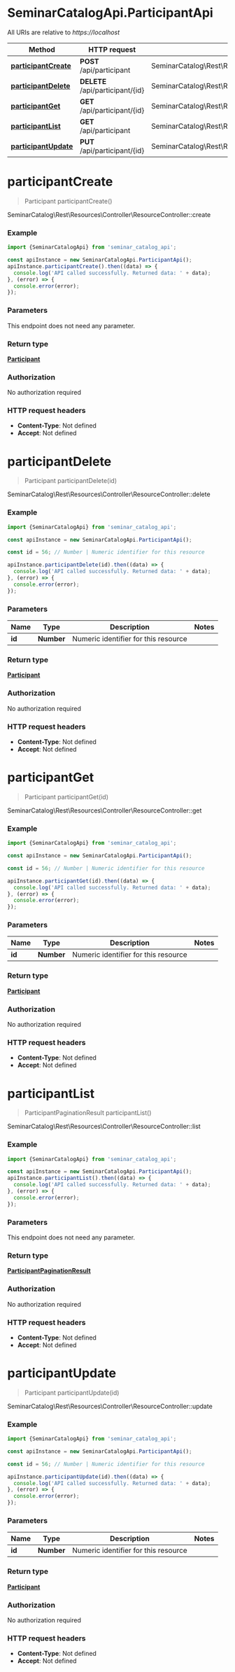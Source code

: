 # SeminarCatalogApi.ParticipantApi

All URIs are relative to *https://localhost*

Method | HTTP request | Description
------------- | ------------- | -------------
[**participantCreate**](ParticipantApi.md#participantCreate) | **POST** /api/participant | SeminarCatalog\\Rest\\Resources\\Controller\\ResourceController::create
[**participantDelete**](ParticipantApi.md#participantDelete) | **DELETE** /api/participant/{id} | SeminarCatalog\\Rest\\Resources\\Controller\\ResourceController::delete
[**participantGet**](ParticipantApi.md#participantGet) | **GET** /api/participant/{id} | SeminarCatalog\\Rest\\Resources\\Controller\\ResourceController::get
[**participantList**](ParticipantApi.md#participantList) | **GET** /api/participant | SeminarCatalog\\Rest\\Resources\\Controller\\ResourceController::list
[**participantUpdate**](ParticipantApi.md#participantUpdate) | **PUT** /api/participant/{id} | SeminarCatalog\\Rest\\Resources\\Controller\\ResourceController::update


<a name="participantCreate"></a>
# **participantCreate**
> Participant participantCreate()

SeminarCatalog\\Rest\\Resources\\Controller\\ResourceController::create

### Example
```javascript
import {SeminarCatalogApi} from 'seminar_catalog_api';

const apiInstance = new SeminarCatalogApi.ParticipantApi();
apiInstance.participantCreate().then((data) => {
  console.log('API called successfully. Returned data: ' + data);
}, (error) => {
  console.error(error);
});

```

### Parameters
This endpoint does not need any parameter.

### Return type

[**Participant**](Participant.md)

### Authorization

No authorization required

### HTTP request headers

 - **Content-Type**: Not defined
 - **Accept**: Not defined

<a name="participantDelete"></a>
# **participantDelete**
> Participant participantDelete(id)

SeminarCatalog\\Rest\\Resources\\Controller\\ResourceController::delete

### Example
```javascript
import {SeminarCatalogApi} from 'seminar_catalog_api';

const apiInstance = new SeminarCatalogApi.ParticipantApi();

const id = 56; // Number | Numeric identifier for this resource

apiInstance.participantDelete(id).then((data) => {
  console.log('API called successfully. Returned data: ' + data);
}, (error) => {
  console.error(error);
});

```

### Parameters

Name | Type | Description  | Notes
------------- | ------------- | ------------- | -------------
 **id** | **Number**| Numeric identifier for this resource | 

### Return type

[**Participant**](Participant.md)

### Authorization

No authorization required

### HTTP request headers

 - **Content-Type**: Not defined
 - **Accept**: Not defined

<a name="participantGet"></a>
# **participantGet**
> Participant participantGet(id)

SeminarCatalog\\Rest\\Resources\\Controller\\ResourceController::get

### Example
```javascript
import {SeminarCatalogApi} from 'seminar_catalog_api';

const apiInstance = new SeminarCatalogApi.ParticipantApi();

const id = 56; // Number | Numeric identifier for this resource

apiInstance.participantGet(id).then((data) => {
  console.log('API called successfully. Returned data: ' + data);
}, (error) => {
  console.error(error);
});

```

### Parameters

Name | Type | Description  | Notes
------------- | ------------- | ------------- | -------------
 **id** | **Number**| Numeric identifier for this resource | 

### Return type

[**Participant**](Participant.md)

### Authorization

No authorization required

### HTTP request headers

 - **Content-Type**: Not defined
 - **Accept**: Not defined

<a name="participantList"></a>
# **participantList**
> ParticipantPaginationResult participantList()

SeminarCatalog\\Rest\\Resources\\Controller\\ResourceController::list

### Example
```javascript
import {SeminarCatalogApi} from 'seminar_catalog_api';

const apiInstance = new SeminarCatalogApi.ParticipantApi();
apiInstance.participantList().then((data) => {
  console.log('API called successfully. Returned data: ' + data);
}, (error) => {
  console.error(error);
});

```

### Parameters
This endpoint does not need any parameter.

### Return type

[**ParticipantPaginationResult**](ParticipantPaginationResult.md)

### Authorization

No authorization required

### HTTP request headers

 - **Content-Type**: Not defined
 - **Accept**: Not defined

<a name="participantUpdate"></a>
# **participantUpdate**
> Participant participantUpdate(id)

SeminarCatalog\\Rest\\Resources\\Controller\\ResourceController::update

### Example
```javascript
import {SeminarCatalogApi} from 'seminar_catalog_api';

const apiInstance = new SeminarCatalogApi.ParticipantApi();

const id = 56; // Number | Numeric identifier for this resource

apiInstance.participantUpdate(id).then((data) => {
  console.log('API called successfully. Returned data: ' + data);
}, (error) => {
  console.error(error);
});

```

### Parameters

Name | Type | Description  | Notes
------------- | ------------- | ------------- | -------------
 **id** | **Number**| Numeric identifier for this resource | 

### Return type

[**Participant**](Participant.md)

### Authorization

No authorization required

### HTTP request headers

 - **Content-Type**: Not defined
 - **Accept**: Not defined

